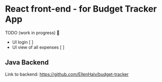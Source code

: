 # React front-end - for Budget Tracker App

TODO (work in progress) :rocket:
- UI login [ ]
- UI view of all expenses [ ]

## Java Backend
Link to backend: https://github.com/EllenHalv/budget-tracker
